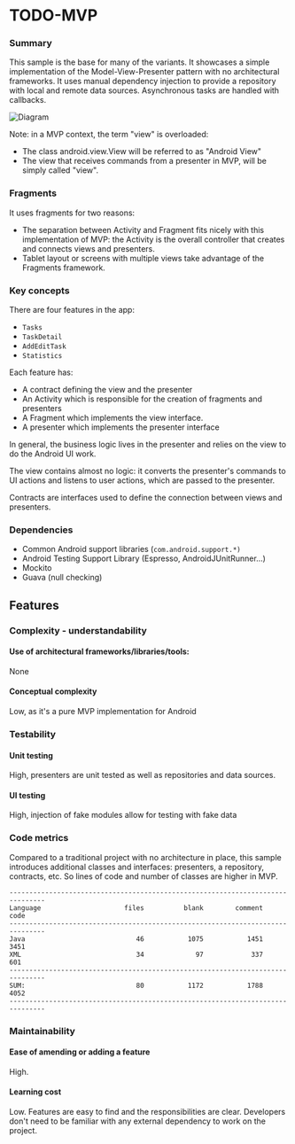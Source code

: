 # TODO-MVP

### Summary

This sample is the base for many of the variants. It showcases a simple
implementation of the Model-View-Presenter pattern with no architectural
frameworks. It uses manual dependency injection to provide a repository with
local and remote data sources. Asynchronous tasks are handled with callbacks.

<img src="https://github.com/googlesamples/android-architecture/wiki/images/mvp.png" alt="Diagram"/>

Note: in a MVP context, the term "view" is overloaded:

  * The class android.view.View will be referred to as "Android View"
  * The view that receives commands from a presenter in MVP, will be simply called
"view".

### Fragments

It uses fragments for two reasons:

  * The separation between Activity and Fragment fits nicely with this
implementation of MVP: the Activity is the overall controller that creates and
connects views and presenters.
  * Tablet layout or screens with multiple views take advantage of the Fragments
framework.

### Key concepts

There are four features in the app:

  * <code>Tasks</code>
  * <code>TaskDetail</code>
  * <code>AddEditTask</code>
  * <code>Statistics</code>

Each feature has:

  * A contract defining the view and the presenter
  * An Activity which is responsible for the creation of fragments and presenters
  * A Fragment which implements the view interface. 
  * A presenter which implements the presenter interface

In general, the business logic lives in the presenter and relies on the view to
do the Android UI work. 

The view contains almost no logic: it converts the presenter's commands to UI
actions and listens to user actions, which are passed to the presenter. 

Contracts are interfaces used to define the connection between views and
presenters.

### Dependencies

  * Common Android support libraries (<code>com.android.support.\*)</code>
  * Android Testing Support Library (Espresso, AndroidJUnitRunner…)
  * Mockito
  * Guava (null checking)

## Features

### Complexity - understandability

#### Use of architectural frameworks/libraries/tools: 

None 

#### Conceptual complexity 

Low, as it's a pure MVP implementation for Android

### Testability

#### Unit testing

High, presenters are unit tested as well as repositories and data sources.

#### UI testing

High, injection of fake modules allow for testing with fake data

### Code metrics

Compared to a traditional project with no architecture in place, this sample
introduces additional classes and interfaces: presenters, a repository,
contracts, etc. So lines of code and number of classes are higher in MVP.


```
-------------------------------------------------------------------------------
Language                     files          blank        comment           code
-------------------------------------------------------------------------------
Java                            46           1075           1451           3451
XML                             34             97            337            601
-------------------------------------------------------------------------------
SUM:                            80           1172           1788           4052
-------------------------------------------------------------------------------
```
### Maintainability

#### Ease of amending or adding a feature

High. 

#### Learning cost

Low. Features are easy to find and the responsibilities are clear. Developers
don't need to be familiar with any external dependency to work on the project.

